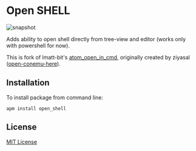 # Open SHELL

![snapshot](https://raw.githubusercontent.com/lmatt-bit/atom_open_in_cmd/master/screenshot.gif)


Adds ability to open shell directly from tree-view and editor (works only with powershell for now).

This is fork of lmatt-bit's [atom_open_in_cmd](https://github.com/ziyasal/atom-open-conemu-here), originally created by ziyasal ([open-conemu-here](https://github.com/ziyasal/atom-open-conemu-here)).

## Installation
To install package from command line:
```shell
apm install open_shell
```

## License
[MIT License](https://github.com/oczkers/atom_open_shell/blob/master/LICENSE)
